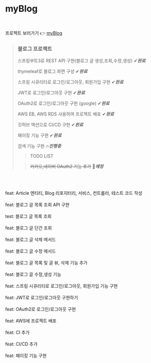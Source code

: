# myBlog
<br>


프로젝트 보러가기 👉 <a href="http://springboot-developer-env-1.eba-hs4fdntj.ap-northeast-2.elasticbeanstalk.com/login" target="_blank"> myBlog </a>
>### 블로그 프로젝트
>
> 스프링부트3로 REST API 구현(블로그 글 생성,조회,수정,생성) ✔***완료***
>
>thymeleaf로 블로그 화면 구성  ✔***완료***
>
>스프링 시큐리티로 로그인/로그아웃, 회원가입 구현  ✔***완료***
>
>JWT로 로그인/로그아웃 구현  ✔***완료***
>
>OAuth2로 로그인/로그아웃 구현 (google)  ✔***완료***
>
>AWS EB, AWS RDS 사용하여 프로젝트 배포  ✔***완료***
>
>깃허브 액션으로 CI/CD 구현 ✔***완료***
>
>패이징 기능 구현 ✔***완료***
> 
>검색 기능 구현 🔥***진행중***
> 
>> TODO LIST
> 
>>~~카카오,네이버 OAuth2 기능 추가~~  📝***예정***

<br><br><br>
feat: Article 엔티티, Blog 리포지터리, 서비스, 컨트롤러, 테스트 코드 작성 <br><br>
feat: 블로그 글 목록 조회 API 구현 <br><br>
test: 블로그 글 목록 조회 <br><br>
feat: 블로그 글 단건 조회 <br><br>
feat: 블로그 글 삭제 메서드 <br><br>
feat: 블로그 글 수정 메서드 <br><br>
feat: 블로그 글 목록 및 글 뷰, 삭제 기능 추가 <br><br>
feat: 블로그 글 수정,생성 기능 <br><br>
feat: 스프링 시큐리티로 로그인/로그아웃, 회원가입 기능 구현 <br><br>
feat: JWT로 로그인/로그아웃 구현하기 <br><br>
feat: OAuth2로 로그인/로그아웃 구현 <br><br>
feat: AWS에 프로젝트 배포 <br><br>
feat: CI 추가 <br><br>
feat: CI/CD 추가 <br><br>
feat: 페이징 기능 구현 <br><br>
